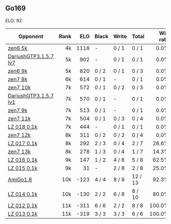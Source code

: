 ## Go169 ##

ELO: 92

Opponent | Rank | ELO | Black | Write | Total | Win rate
---------|-----:|----:|-------|-------|-------|-------:
[zen6 5k](zen6%205k.md) | 4k | 1118 | - | 0 / 1 | 0 / 1 | 0.0%
[DariushGTP3.1.5.7 lv7](DariushGTP3.1.5.7%20lv7.md) | 5k | 902 | - | 0 / 1 | 0 / 1 | 0.0%
[zen6 9k](zen6%209k.md) | 5k | 820 | 0 / 2 | 0 / 1 | 0 / 3 | 0.0%
[zen7 8k](zen7%208k.md) | 6k | 614 | 0 / 1 | - | 0 / 1 | 0.0%
[zen7 10k](zen7%2010k.md) | 7k | 572 | 0 / 1 | 0 / 2 | 0 / 3 | 0.0%
[DariushGTP3.1.5.7 lv1](DariushGTP3.1.5.7%20lv1.md) | 7k | 570 | 0 / 1 | - | 0 / 1 | 0.0%
[zen7 9k](zen7%209k.md) | 7k | 513 | 0 / 1 | - | 0 / 1 | 0.0%
[zen7 11k](zen7%2011k.md) | 7k | 504 | 0 / 1 | 0 / 3 | 0 / 4 | 0.0%
[LZ 018 0.1k](LZ%20018%200.1k.md) | 7k | 444 | - | 0 / 1 | 0 / 1 | 0.0%
[zen7 12k](zen7%2012k.md) | 8k | 311 | 0 / 2 | 0 / 2 | 0 / 4 | 0.0%
[LZ 017 0.1k](LZ%20017%200.1k.md) | 8k | 292 | 2 / 3 | 0 / 4 | 2 / 7 | 28.6%
[zen7 13k](zen7%2013k.md) | 8k | 278 | 1 / 3 | 0 / 4 | 1 / 7 | 14.3%
[LZ 016 0.1k](LZ%20016%200.1k.md) | 9k | 147 | 1 / 2 | 4 / 6 | 5 / 8 | 62.5%
[LZ 015 0.1k](LZ%20015%200.1k.md) | 9k | 31 | - | 2 / 8 | 2 / 8 | 25.0%
[AmiGo1.8](AmiGo1.8.md) | 10k | -123 | 4 / 4 | 8 / 9 | 12 / 13 | 92.3%
[LZ 014 0.1k](LZ%20014%200.1k.md) | 10k | -130 | 2 / 2 | 6 / 8 | 8 / 10 | 80.0%
[LZ 012 0.1k](LZ%20012%200.1k.md) | 11k | -311 | 6 / 6 | 2 / 2 | 8 / 8 | 100.0%
[LZ 013 0.1k](LZ%20013%200.1k.md) | 11k | -319 | 3 / 3 | 3 / 3 | 6 / 6 | 100.0%
